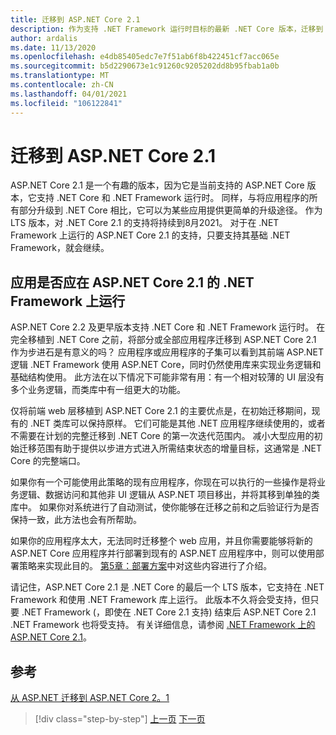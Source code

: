 ```yaml
---
title: 迁移到 ASP.NET Core 2.1
description: 作为支持 .NET Framework 运行时目标的最新 .NET Core 版本，迁移到 .NET Core 2.1 对于某些应用迁移计划而言是一个中间步骤吗？
author: ardalis
ms.date: 11/13/2020
ms.openlocfilehash: e4db85405edc7e7f51ab6f8b422451cf7acc065e
ms.sourcegitcommit: b5d2290673e1c91260c9205202dd8b95fbab1a0b
ms.translationtype: MT
ms.contentlocale: zh-CN
ms.lasthandoff: 04/01/2021
ms.locfileid: "106122841"
---
```

# <a name="migrate-to-aspnet-core-21"></a>迁移到 ASP.NET Core 2.1

ASP.NET Core 2.1 是一个有趣的版本，因为它是当前支持的 ASP.NET Core 版本，它支持 .NET Core 和 .NET Framework 运行时。 同样，与将应用程序的所有部分升级到 .NET Core 相比，它可以为某些应用提供更简单的升级途径。 作为 LTS 版本，对 .NET Core 2.1 的支持将持续到8月2021。 对于在 .NET Framework 上运行的 ASP.NET Core 2.1 的支持，只要支持其基础 .NET Framework，就会继续。

## <a name="should-apps-run-on-net-framework-with-aspnet-core-21"></a>应用是否应在 ASP.NET Core 2.1 的 .NET Framework 上运行

ASP.NET Core 2.2 及更早版本支持 .NET Core 和 .NET Framework 运行时。 在完全移植到 .NET Core 之前，将部分或全部应用程序迁移到 ASP.NET Core 2.1 作为步进石是有意义的吗？ 应用程序或应用程序的子集可以看到其前端 ASP.NET 逻辑 .NET Framework 使用 ASP.NET Core，同时仍然使用库来实现业务逻辑和基础结构使用。 此方法在以下情况下可能非常有用：有一个相对较薄的 UI 层没有多个业务逻辑，而类库中有一组更大的功能。

仅将前端 web 层移植到 ASP.NET Core 2.1 的主要优点是，在初始迁移期间，现有的 .NET 类库可以保持原样。 它们可能是其他 .NET 应用程序继续使用的，或者不需要在计划的完整迁移到 .NET Core 的第一次迭代范围内。 减小大型应用的初始迁移范围有助于提供以步进方式进入所需结束状态的增量目标，这通常是 .NET Core 的完整端口。

如果你有一个可能使用此策略的现有应用程序，你现在可以执行的一些操作是将业务逻辑、数据访问和其他非 UI 逻辑从 ASP.NET 项目移出，并将其移到单独的类库中。 如果你对系统进行了自动测试，使你能够在迁移之前和之后验证行为是否保持一致，此方法也会有所帮助。

如果你的应用程序太大，无法同时迁移整个 web 应用，并且你需要能够将新的 ASP.NET Core 应用程序并行部署到现有的 ASP.NET 应用程序中，则可以使用部署策略来实现此目的。 [第5章：部署方案](deployment-scenarios.md)中对这些内容进行了介绍。

请记住，ASP.NET Core 2.1 是 .NET Core 的最后一个 LTS 版本，它支持在 .NET Framework 和使用 .NET Framework 库上运行。 此版本不久将会受支持，但只要 .NET Framework (，即使在 .NET Core 2.1 支持) 结束后 ASP.NET Core 2.1 .NET Framework 也将受支持。 有关详细信息，请参阅 [.NET Framework 上的 ASP.NET Core 2.1](https://dotnet.microsoft.com/platform/support/policy/dotnet-core)。

## <a name="references"></a>参考

[从 ASP.NET 迁移到 ASP.NET Core 2。1](/aspnet/core/migration/proper-to-2x/?preserve-view=true&view=aspnetcore-2.1)

>[!div class="step-by-step"]
>[上一页](migration-considerations.md)
>[下一页](choose-net-core-version.md)
